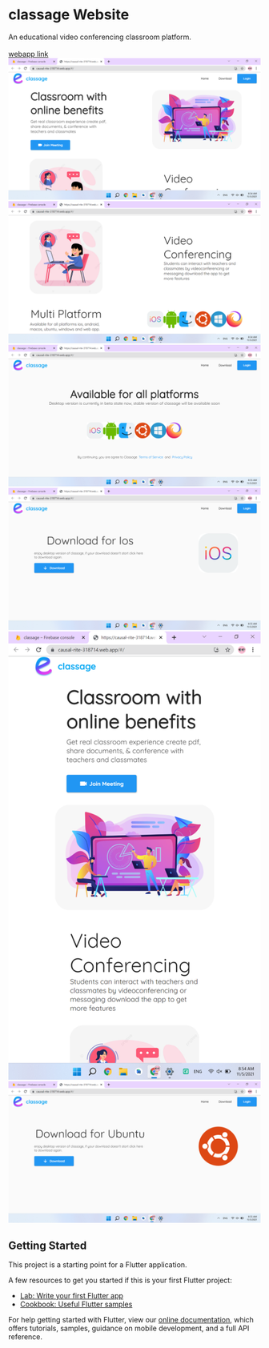 # classage Website

An educational video conferencing classroom platform.<br><br>
[webapp link](https://causal-rite-318714.web.app/#/)
![Homepage](https://github.com/RaghvShukla/classage_website/blob/master/images/homepage1.png)<br>
![Homepage](https://github.com/RaghvShukla/classage_website/blob/master/images/homepage2.png)<br>
![download page](https://github.com/RaghvShukla/classage_website/blob/master/images/download.png)<br>
![ios page](https://github.com/RaghvShukla/classage_website/blob/master/images/ios.png)<br>
![Homepage](https://github.com/RaghvShukla/classage_website/blob/master/images/homepageP.png)<br>
![ubuntu page](https://github.com/RaghvShukla/classage_website/blob/master/images/ubuntu.png)

## Getting Started

This project is a starting point for a Flutter application.

A few resources to get you started if this is your first Flutter project:

- [Lab: Write your first Flutter app](https://flutter.dev/docs/get-started/codelab)
- [Cookbook: Useful Flutter samples](https://flutter.dev/docs/cookbook)

For help getting started with Flutter, view our
[online documentation](https://flutter.dev/docs), which offers tutorials,
samples, guidance on mobile development, and a full API reference.
